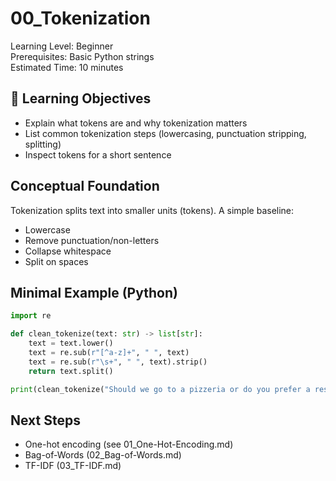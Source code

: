 # 00_Tokenization

Learning Level: Beginner  
Prerequisites: Basic Python strings  
Estimated Time: 10 minutes

## 🎯 Learning Objectives

- Explain what tokens are and why tokenization matters
- List common tokenization steps (lowercasing, punctuation stripping, splitting)
- Inspect tokens for a short sentence

## Conceptual Foundation

Tokenization splits text into smaller units (tokens). A simple baseline:

- Lowercase
- Remove punctuation/non-letters
- Collapse whitespace
- Split on spaces

## Minimal Example (Python)

```python
import re

def clean_tokenize(text: str) -> list[str]:
    text = text.lower()
    text = re.sub(r"[^a-z]+", " ", text)
    text = re.sub(r"\s+", " ", text).strip()
    return text.split()

print(clean_tokenize("Should we go to a pizzeria or do you prefer a restaurant?"))
```

## Next Steps

- One-hot encoding (see 01_One-Hot-Encoding.md)
- Bag-of-Words (02_Bag-of-Words.md)
- TF-IDF (03_TF-IDF.md)
